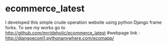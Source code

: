# ecommerce_latest
I developed  this simple crude operation website using python Django frame forks. To see my works go to http://github.com/mrrideholic/ecommerce_latest
#webpage link : http://djangoecom1.pythonanywhere.com/ecomapp/
